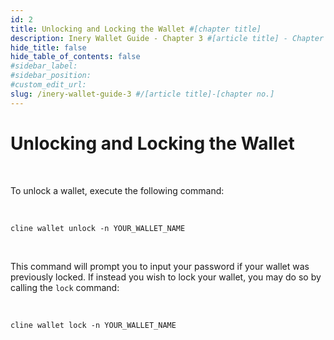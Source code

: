 ```yaml
---
id: 2
title: Unlocking and Locking the Wallet #[chapter title]
description: Inery Wallet Guide - Chapter 3 #[article title] - Chapter [chapter no.]
hide_title: false
hide_table_of_contents: false
#sidebar_label:
#sidebar_position:
#custom_edit_url:
slug: /inery-wallet-guide-3 #/[article title]-[chapter no.]
---
```


# Unlocking and Locking the Wallet

<br/>

To unlock a wallet, execute the following command:

<br/>

```shell
cline wallet unlock -n YOUR_WALLET_NAME
```

<br/>

This command will prompt you to input your password if your wallet was previously locked.
If instead you wish to lock your wallet, you may do so by calling the `lock` command:

<br/>

```shell
cline wallet lock -n YOUR_WALLET_NAME
```
